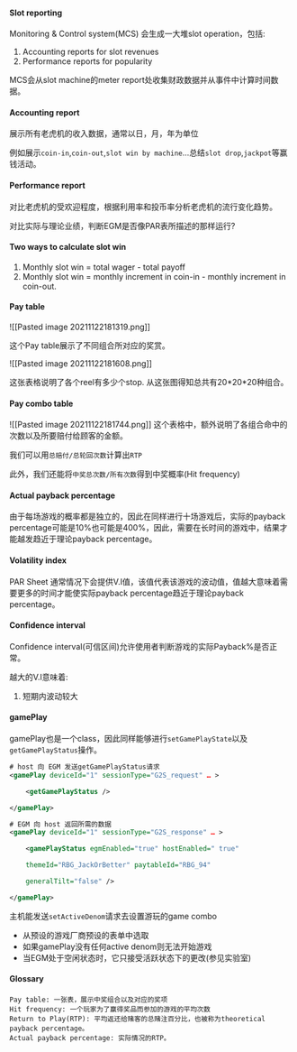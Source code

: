 #### Slot reporting
Monitoring & Control system(MCS) 会生成一大堆slot operation，包括:
1. Accounting reports for slot revenues
2. Performance reports for popularity

MCS会从slot machine的meter report处收集财政数据并从事件中计算时间数据。

#### Accounting report
展示所有老虎机的收入数据，通常以日，月，年为单位

例如展示`coin-in`,`coin-out`,`slot win by machine`...总结`slot drop`,`jackpot`等赢钱活动。


#### Performance report
对比老虎机的受欢迎程度，根据利用率和投币率分析老虎机的流行变化趋势。

对比实际与理论业绩，判断EGM是否像PAR表所描述的那样运行?

#### Two ways to calculate slot win
1. Monthly slot win = total wager - total payoff
2. Monthly slot win = monthly increment in coin-in - monthly increment in coin-out.
####  Pay table
![[Pasted image 20211122181319.png]]

这个Pay table展示了不同组合所对应的奖赏。

![[Pasted image 20211122181608.png]]

这张表格说明了各个reel有多少个stop. 从这张图得知总共有20\*20\*20种组合。

#### Pay combo table
![[Pasted image 20211122181744.png]]
这个表格中，额外说明了各组合命中的次数以及所要赔付给顾客的金额。

我们可以用`总赔付/总轮回次数`计算出`RTP`

此外，我们还能将`中奖总次数/所有次数`得到中奖概率(Hit frequency)

#### Actual payback percentage
由于每场游戏的概率都是独立的，因此在同样进行十场游戏后，实际的payback percentage可能是10%也可能是400%，因此，需要在长时间的游戏中，结果才能越发趋近于理论payback percentage。

#### Volatility index
PAR Sheet 通常情况下会提供V.I值，该值代表该游戏的波动值，值越大意味着需要更多的时间才能使实际payback percentage趋近于理论payback percentage。

#### Confidence interval
Confidence interval(可信区间)允许使用者判断游戏的实际Payback%是否正常。

越大的V.I意味着:
1. 短期内波动较大

#### gamePlay
gamePlay也是一个class，因此同样能够进行`setGamePlayState`以及`getGamePlayStatus`操作。

```xml
# host 向 EGM 发送getGamePlayStatus请求
<gamePlay deviceId="1" sessionType="G2S_request" … >

	<getGamePlayStatus />

</gamePlay>
```

```xml
# EGM 向 host 返回所需的数据
<gamePlay deviceId="1" sessionType="G2S_response" … >

	<gamePlayStatus egmEnabled="true" hostEnabled=" true"

	themeId="RBG_JackOrBetter" paytableId="RBG_94"

	generalTilt="false" />

</gamePlay>
```

主机能发送`setActiveDenom`请求去设置游玩的game combo
- 从预设的游戏厂商预设的表单中选取
- 如果gamePlay没有任何active denom则无法开始游戏
- 当EGM处于空闲状态时，它只接受活跃状态下的更改(参见实验室)
#### Glossary
```text
Pay table: 一张表，展示中奖组合以及对应的奖项
Hit frequency: 一个玩家为了赢得奖品而参加的游戏的平均次数
Return to Play(RTP): 平均返还给赌客的总赌注百分比，也被称为theoretical payback percentage。
Actual payback percentage: 实际情况的RTP。
```